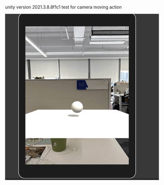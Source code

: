 unity version 2021.3.8.8f1c1
test for camera moving action

![example](https://github.com/hsiunien/StudyTest/blob/master/Unity/CameraMoving/images/show.gif?raw=true)


